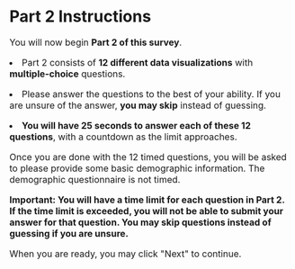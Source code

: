 # Part 2 Instructions

<div style="font-size: 16px;max-width: 1000px">
<p>You will now begin <strong>Part 2 of this survey</strong>.</p>

<li>Part 2 consists of <strong>12 different data visualizations</strong> with <strong>multiple-choice</strong> questions.</p>
<li>Please answer the questions to the best of your ability. If you are unsure of the answer, <strong>you may skip</strong> instead of guessing.</p>
<li><strong>You will have 25 seconds to answer each of these 12 questions</strong>, with a countdown as the limit approaches.</p>

<p>Once you are done with the 12 timed questions, you will be asked to please provide some basic demographic information. The demographic questionnaire is not timed.</p>

<p><strong>Important: You will have a time limit for each question in Part 2. If the time limit is exceeded, you will not be able to submit your answer for that question. You may skip questions instead of guessing if you are unsure.</strong></p>

<p>When you are ready, you may click "Next" to continue.</p>
</div>

